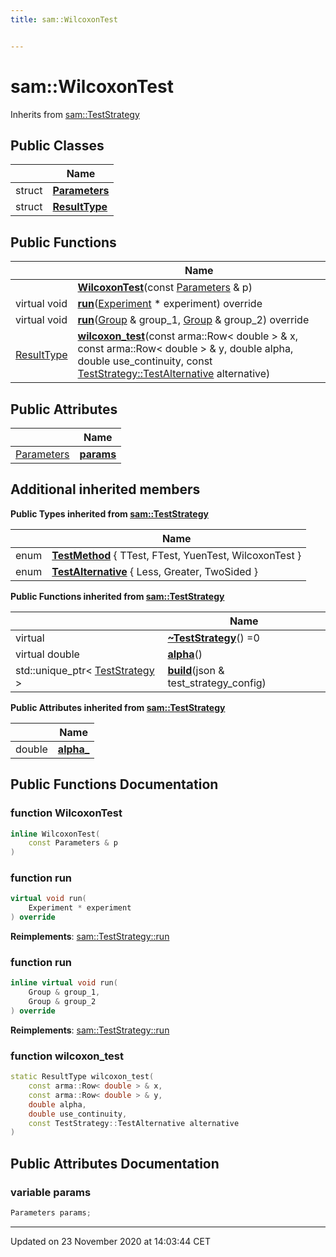 ```yaml
---
title: sam::WilcoxonTest


---
```


# sam::WilcoxonTest








Inherits from [sam::TestStrategy](/doxygen/Classes/classsam_1_1_test_strategy/)



## Public Classes

|                | Name           |
| -------------- | -------------- |
| struct | **[Parameters](/doxygen/Classes/structsam_1_1_wilcoxon_test_1_1_parameters/)**  |
| struct | **[ResultType](/doxygen/Classes/structsam_1_1_wilcoxon_test_1_1_result_type/)**  |








## Public Functions

|                | Name           |
| -------------- | -------------- |
|  | **[WilcoxonTest](/doxygen/Classes/classsam_1_1_wilcoxon_test/#function-wilcoxontest)**(const [Parameters](/doxygen/Classes/structsam_1_1_wilcoxon_test_1_1_parameters/) & p)  |
| virtual void | **[run](/doxygen/Classes/classsam_1_1_wilcoxon_test/#function-run)**([Experiment](/doxygen/Classes/classsam_1_1_experiment/) * experiment) override  |
| virtual void | **[run](/doxygen/Classes/classsam_1_1_wilcoxon_test/#function-run)**([Group](/doxygen/Classes/classsam_1_1_group/) & group_1, [Group](/doxygen/Classes/classsam_1_1_group/) & group_2) override  |
| [ResultType](/doxygen/Classes/structsam_1_1_wilcoxon_test_1_1_result_type/) | **[wilcoxon_test](/doxygen/Classes/classsam_1_1_wilcoxon_test/#function-wilcoxon_test)**(const arma::Row< double > & x, const arma::Row< double > & y, double alpha, double use_continuity, const [TestStrategy::TestAlternative](/doxygen/Classes/classsam_1_1_test_strategy/#enum-testalternative) alternative)  |


## Public Attributes

|                | Name           |
| -------------- | -------------- |
| [Parameters](/doxygen/Classes/structsam_1_1_wilcoxon_test_1_1_parameters/) | **[params](/doxygen/Classes/classsam_1_1_wilcoxon_test/#variable-params)**  |




## Additional inherited members




**Public Types inherited from [sam::TestStrategy](/doxygen/Classes/classsam_1_1_test_strategy/)**

|                | Name           |
| -------------- | -------------- |
| enum | **[TestMethod](/doxygen/Classes/classsam_1_1_test_strategy/#enum-testmethod)** { TTest, FTest, YuenTest, WilcoxonTest } |
| enum | **[TestAlternative](/doxygen/Classes/classsam_1_1_test_strategy/#enum-testalternative)** { Less, Greater, TwoSided } |






**Public Functions inherited from [sam::TestStrategy](/doxygen/Classes/classsam_1_1_test_strategy/)**

|                | Name           |
| -------------- | -------------- |
| virtual  | **[~TestStrategy](/doxygen/Classes/classsam_1_1_test_strategy/#function-~teststrategy)**() =0  |
| virtual double | **[alpha](/doxygen/Classes/classsam_1_1_test_strategy/#function-alpha)**()  |
| std::unique_ptr< [TestStrategy](/doxygen/Classes/classsam_1_1_test_strategy/) > | **[build](/doxygen/Classes/classsam_1_1_test_strategy/#function-build)**(json & test_strategy_config)  |


**Public Attributes inherited from [sam::TestStrategy](/doxygen/Classes/classsam_1_1_test_strategy/)**

|                | Name           |
| -------------- | -------------- |
| double | **[alpha_](/doxygen/Classes/classsam_1_1_test_strategy/#variable-alpha_)**  |













## Public Functions Documentation

### function WilcoxonTest

```cpp
inline WilcoxonTest(
    const Parameters & p
)
```





























### function run

```cpp
virtual void run(
    Experiment * experiment
) override
```


























**Reimplements**: [sam::TestStrategy::run](/doxygen/Classes/classsam_1_1_test_strategy/#function-run)




### function run

```cpp
inline virtual void run(
    Group & group_1,
    Group & group_2
) override
```


























**Reimplements**: [sam::TestStrategy::run](/doxygen/Classes/classsam_1_1_test_strategy/#function-run)




### function wilcoxon_test

```cpp
static ResultType wilcoxon_test(
    const arma::Row< double > & x,
    const arma::Row< double > & y,
    double alpha,
    double use_continuity,
    const TestStrategy::TestAlternative alternative
)
```































## Public Attributes Documentation

### variable params

```cpp
Parameters params;
```

































-------------------------------

Updated on 23 November 2020 at 14:03:44 CET